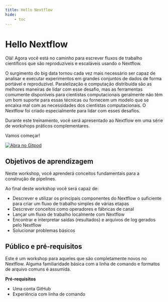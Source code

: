 ```yaml
---
title: Hello Nextflow
hide:
    - toc
---
```


# Hello Nextflow

Olá! Agora você está no caminho para escrever fluxos de trabalho científicos que são reproduzíveis e escaláveis ​​usando o Nextflow.

O surgimento do big data tornou cada vez mais necessário ser capaz de analisar e executar experimentos em grandes conjuntos de dados de forma portável e reproduzível. Paralelização e computação distribuída são as melhores maneiras de lidar com esse desafio, mas as ferramentas comumente disponíveis para cientistas computacionais geralmente não têm um bom suporte para essas técnicas ou fornecem um modelo que se encaixa mal com as necessidades dos cientistas computacionais. O Nextflow foi criado especialmente para lidar com esses desafios.

Durante este treinamento, você será apresentado ao Nextflow em uma série de workshops práticos complementares.

Vamos começar!

[![Abra no Gitpod](https://img.shields.io/badge/Gitpod-%20Open%20in%20Gitpod-908a85?logo=gitpod)](https://gitpod.io/#https://github.com/nextflow-io/training)

## Objetivos de aprendizagem

Neste workshop, você aprenderá conceitos fundamentais para a construção de pipelines.

Ao final deste workshop você será capaz de:

-   Descrever e utilizar os principais componentes do Nextflow o suficiente para criar um fluxo de trabalho simples de várias etapas
-   Descrever conceitos como operadores e fábricas de canal
-   Lançar um fluxo de trabalho localmente com Nextflow
-   Encontrar e interpretar saídas (resultados) e arquivos de log gerados pelo Nextflow
-   Solucionar problemas básicos

## Público e pré-requisitos

Este é um workshop para aqueles que são completamente novos no Nextflow. Alguma familiaridade básica com a linha de comando e formatos de arquivo comuns é assumida.

**Pré-requisitos**

-   Uma conta GitHub
-   Experiência com linha de comando
